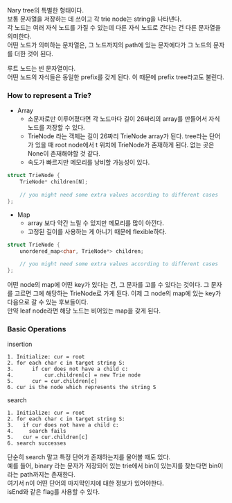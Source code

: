Nary tree의 특별한 형태이다.   
보통 문자열을 저장하는 데 쓰이고 각 trie node는 string을 나타낸다.   
각 노드는 여러 자식 노드를 가질 수 있는데 다른 자식 노드로 간다는 건 다른 문자열을 의미한다.   
어떤 노드가 의미하는 문자열은, 그 노드까지의 path에 있는 문자에다가 그 노드의 문자를 더한 것이 된다.   

루트 노드는 빈 문자열이다.   
어떤 노드의 자식들은 동일한 prefix를 갖게 된다. 이 때문에 prefix tree라고도 불린다.   

### How to represent a Trie?

- Array
  - 소문자로만 이루어졌다면 각 노드마다 길이 26짜리의 array를 만들어서 자식 노드를 저장할 수 있다.
  - TrieNode 라는 객체는 길이 26짜리 TrieNode array가 된다. tree라는 단어가 있을 때 root node에서 t 위치에 TrieNode가 존재하게 된다. 없는 곳은 None이 존재해야할 것 같다.   
  - 속도가 빠르지만 메모리를 낭비할 가능성이 있다.

```cpp
struct TrieNode {
    TrieNode* children[N];
    
    // you might need some extra values according to different cases
};
```

- Map
  - array 보다 약간 느릴 수 있지만 메모리를 많이 아낀다.
  - 고정된 길이를 사용하는 게 아니기 때문에 flexible하다.

```cpp
struct TrieNode {
    unordered_map<char, TrieNode*> children;
    
    // you might need some extra values according to different cases
};
```

어떤 node의 map에 어떤 key가 있다는 건, 그 문자를 고를 수 있다는 것이다.
그 문자를 고르면 그에 해당하는 TrieNode로 가게 된다. 이제 그 node의 map에 있는 key가 다음으로 갈 수 있는 후보들이다.   
만약 leaf node라면 해당 노드는 비어있는 map을 갖게 된다.   


### Basic Operations

insertion

```
1. Initialize: cur = root
2. for each char c in target string S:
3.      if cur does not have a child c:
4.          cur.children[c] = new Trie node
5.      cur = cur.children[c]
6. cur is the node which represents the string S
```

search

```
1. Initialize: cur = root
2. for each char c in target string S:
3.   if cur does not have a child c:
4.     search fails
5.   cur = cur.children[c]
6. search successes
```

단순히 search 말고 특정 단어가 존재하는지를 물어볼 때도 있다.   
예를 들어, binary 라는 문자가 저장되어 있는 trie에서 bin이 있는지를 찾는다면 bin이라는 path까지는 존재한다.   
여기서 n이 어떤 단어의 마지막인지에 대한 정보가 있어야한다.   
isEnd와 같은 flag를 사용할 수 있다.   










